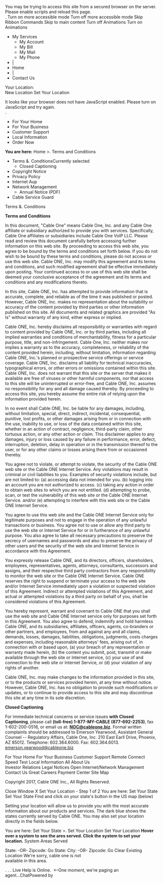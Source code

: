 <div class='noindex'>You may be trying to access this site from a secured browser on the server. Please enable scripts and reload this page.</div>. Turn on more accessible mode Turn off more accessible mode Skip Ribbon Commands Skip to main content Turn off Animations Turn on Animations

*   My Services
    *   My Account
    *   My Bill
    *   My Mail
    *   My Phone
*   |
*   Home
*   |
*   Contact Us

  
Your Location:  
New Location Set Your Location <div id="ctl00\_ctl63\_noscript">It looks like your browser does not have JavaScript enabled. Please turn on JavaScript and try again.</div>.

*   For Your Home
*   For Your Business
*   Customer Support
*   Local Information
*   Order Now

**You are here:** Home >. Terms and Conditions

*   Terms &. ConditionsCurrently selected
    *   Closed Captioning
*   Copyright Notice
*   Privacy Policy
*   Internet Aup
*   Network Management
    *   Annual Notice (PDF)
*   Cable Service Guard

Terms &. Conditions

**Terms and Conditions**

In this document, "Cable One" means Cable One, Inc. and any Cable One affiliate or subsidiary authorized to provide you with services. Specifically, Cable One affiliates or subsidiaries include Cable One VoIP LLC. Please read and review this document carefully before accessing further information on this web site. By proceeding to access this web site, you agree to be bound by the terms and conditions set forth below. If you do not wish to be bound by these terms and conditions, please do not access or use this web site. Cable ONE, Inc. may modify this agreement and its terms and conditions, and such modified agreement shall be effective immediately upon posting. Your continued access to or use of this web site shall be deemed your conclusive acceptance of the agreement and its terms and conditions and any modifications thereto.

In this site, Cable ONE, Inc. has attempted to provide information that is accurate, complete, and reliable as of the time it was published or posted. However, Cable ONE, Inc. makes no representation about the suitability or accuracy of the content provided by third parties or other information published on this site. All documents and related graphics are provided "As Is" without warranty of any kind, either express or implied.

Cable ONE, Inc. hereby disclaims all responsibility or warranties with regard to content provided by Cable ONE, Inc. or by third parties, including all implied warranties and conditions of merchantability, fitness for a particular purpose, title, and non-infringement. Cable One, Inc. neither makes nor implies a warranty as to the accuracy, completeness, or reliability of the content provided herein, including, without limitation, information regarding Cable ONE, Inc.'s planned or prospective service offerings or service coverage. Cable ONE, Inc. disclaims all liability for technical inaccuracies, typographical errors, or other errors or omissions contained within this site. Cable ONE, Inc. does not warrant that this site or the server that makes it available are free of viruses or other harmful components, nor that access to this site will be uninterrupted or error-free, and Cable ONE, Inc. assumes no responsibility for any and all damage caused thereby. By proceeding to access this site, you hereby assume the entire risk of relying upon the information provided herein.

In no event shall Cable ONE, Inc. be liable for any damages, including, without limitation, special, direct, indirect, incidental, consequential, punitive, lost profits, or other damages arising from or in connection with the use, inability to use, or loss of the data contained within this site, whether in an action of contract, negligence, third-party claim, other tortuous action, or any other action or claim. This disclaimer applies to any damages, injury or loss caused by any failure in performance, error, defect, interruption, deletion, delay in operation or in the transmission thereof to the user, or for any other claims or losses arising there from or occasioned thereby.

You agree not to violate, or attempt to violate, the security of the Cable ONE web site or the Cable ONE Internet Service. Any violations may result in criminal or civil liabilities to you. Examples of security violations include, but are not limited to: (a) accessing data not intended for you. (b) logging into an account you are not authorized to access. (c) taking any action in order to obtain web sites to which you are not entitled. (d) attempting to probe, scan, or test the vulnerability of this web site or the Cable ONE Internet Service. and/or (e) attempting to interfere with this web site or the Cable ONE Internet Service.

You agree to use this web site and the Cable ONE Internet Service only for legitimate purposes and not to engage in the operation of any unlawful transactions or business. You agree not to use or allow any third party to use the web site or Internet Service for or in furtherance of any unlawful purpose. You also agree to take all necessary precautions to preserve the secrecy of usernames and passwords and also to preserve the privacy of other users and the security of the web site and Internet Service in accordance with this Agreement.

You expressly release Cable ONE, and its directors, officers, shareholders, employees, representatives, agents, attorneys, consultants, successors and assigns, and their respective third party contractors from any responsibility to monitor the web site or the Cable ONE Internet Service. Cable ONE reserves the right to suspend or terminate your access to the web site and/or Internet Service immediately upon a violation or suspected violation of this Agreement. Indirect or attempted violations of this Agreement, and actual or attempted violations by a third party on behalf of you, shall be considered violations of this Agreement.

You hereby represent, warrant and covenant to Cable ONE that you shall use the web site and Cable ONE Internet service only for purposes set forth in this Agreement. You also agree to defend, indemnify and hold harmless Cable ONE, and its subsidiaries, affiliates, officers, agents, co-branders or other partners, and employees, from and against any and all claims, demands, losses, damages, liabilities, obligations, judgments, costs charges and expenses, including reasonable attorneys' fees, arising out of, in connection with or based upon, (a) your breach of any representation or warranty made herein, (b) the content you submit, post, transmit or make available through the web site or Internet service, (c) your use of and connection to the web site or Internet Service, or (d) your violation of any rights of another.

Cable ONE, Inc. may make changes to the information provided in this site, or to the products or services provided herein, at any time without notice. However, Cable ONE, Inc. has no obligation to provide such modifications or updates, or to continue to provide access to this site and may discontinue this site at any time in its sole discretion.

**Closed Captioning**

For immediate technical concerns or service issues **with Closed Captioning**, please call **(toll-free) 1-877-MY-CABLE (877-692-2253)**, fax 1-602-200-0516, or email us at: **NOC@cableone.biz**. Formal written complaints should be addressed to Emerson Yearwood, Assistant General Counsel -- Regulatory Affairs, Cable One, Inc. 210 East Earll Drive, Phoenix, AZ 85012. Telephone: 602.364.6000. Fax: 602.364.6013. emerson.yearwood@cableone.biz

For Your Home For Your Business Customer Support Remote Connect Speed Test Local Information All About Us  
Investor Relations Legal Notices Open Internet/Network Management Contact Us Great Careers Payment Center Site Map

Copyright 2017, Cable ONE Inc., All Rights Reserved.

Close Window X Set Your Location - Step 1 of 2 You are here: Set Your State Set Your State Find and click on your state's button in the US map (below)

Setting your location will allow us to provide you with the most accurate information about our products and services. The dark blue shows the states currently served by Cable ONE. You may also set your location directly in the fields below.

You are here: Set Your State >. Set Your Location Set Your Location **Hover over a system to see the ares served. Click the system to set your location.** System Areas Served

State: -OR- Zipcode: Go State: City: -OR- Zipcode: Go Clear Existing Location We're sorry, cable one is not  
available in this area. <div style="display:inline;">. <img height="1" width="1" style="border-style:none;" alt="" src="https://www.googleadservices.com/pagead/conversion/984182947/?label=EbnnCKXt9QMQo-Gl1QM&amp;guid=ON&amp;script=0" />. </div>. Live Help is Online.  ×–One moment, we're paging an agent...ChatPowered by